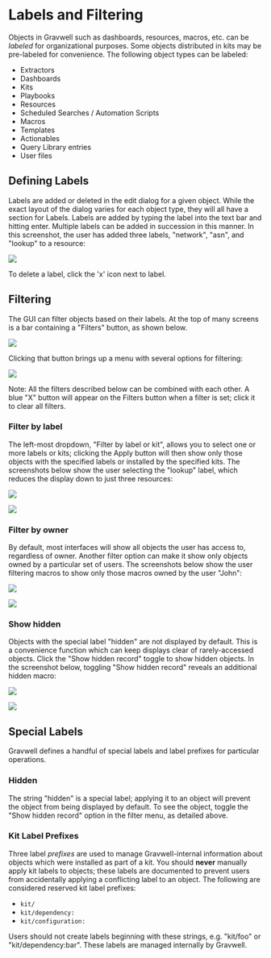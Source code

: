# Labels and Filtering

Objects in Gravwell such as dashboards, resources, macros, etc. can be *labeled* for organizational purposes. Some objects distributed in kits may be pre-labeled for convenience. The following object types can be labeled:

* Extractors
* Dashboards
* Kits
* Playbooks
* Resources
* Scheduled Searches / Automation Scripts
* Macros
* Templates
* Actionables
* Query Library entries
* User files

## Defining Labels

Labels are added or deleted in the edit dialog for a given object. While the exact layout of the dialog varies for each object type, they will all have a section for Labels. Labels are added by typing the label into the text bar and hitting enter. Multiple labels can be added in succession in this manner. In this screenshot, the user has added three labels, "network", "asn", and "lookup" to a resource:

![](resource-labels.png)

To delete a label, click the 'x' icon next to label.

## Filtering

The GUI can filter objects based on their labels. At the top of many screens is a bar containing a "Filters" button, as shown below.

![](filters-menu.png)

Clicking that button brings up a menu with several options for filtering:

![](filters-options.png)

Note: All the filters described below can be combined with each other. A blue "X" button will appear on the Filters button when a filter is set; click it to clear all filters.

### Filter by label

The left-most dropdown, "Filter by label or kit", allows you to select one or more labels or kits; clicking the Apply button will then show only those objects with the specified labels or installed by the specified kits. The screenshots below show the user selecting the "lookup" label, which reduces the display down to just three resources:

![](filter-labels.png)

![](filter-labels-applied.png)

### Filter by owner

By default, most interfaces will show all objects the user has access to, regardless of owner. Another filter option can make it show only objects owned by a particular set of users. The screenshots below show the user filtering macros to show only those macros owned by the user "John":

![](filter-owner.png)

![](filter-owner-applied.png)

### Show hidden

Objects with the special label "hidden" are not displayed by default. This is a convenience function which can keep displays clear of rarely-accessed objects. Click the "Show hidden record" toggle to show hidden objects. In the screenshot below, toggling "Show hidden record" reveals an additional hidden macro:

![](filter-hidden.png)

![](filter-hidden-applied.png)

## Special Labels

Gravwell defines a handful of special labels and label prefixes for particular operations.

### Hidden

The string "hidden" is a special label; applying it to an object will prevent the object from being displayed by default. To see the object, toggle the "Show hidden record" option in the filter menu, as detailed above.

### Kit Label Prefixes

Three label *prefixes* are used to manage Gravwell-internal information about objects which were installed as part of a kit. You should **never** manually apply kit labels to objects; these labels are documented to prevent users from accidentally applying a conflicting label to an object. The following are considered reserved kit label prefixes:

* `kit/`
* `kit/dependency:`
* `kit/configuration:`

Users should not create labels beginning with these strings, e.g. "kit/foo" or "kit/dependency:bar". These labels are managed internally by Gravwell.